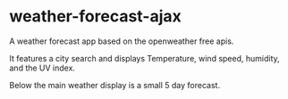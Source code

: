# weather-forecast-ajax

A weather forecast app based on the openweather free apis.

It features a city search and displays Temperature, wind speed, humidity, and the UV index.

Below the main weather display is a small 5 day forecast.